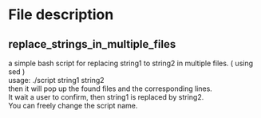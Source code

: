 # File description  
## replace_strings_in_multiple_files
a simple bash script for replacing string1 to string2 in multiple files. ( using sed ) <br>
usage: ./script string1 string2 <br>
then it will pop up the found files and the corresponding lines. <br>
It wait a user to confirm, then string1 is replaced by string2. <br>
You can freely change the script name. <br>
